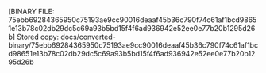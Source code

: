 [BINARY FILE: 75ebb69284365950c75193ae9cc90016deaaf45b36c790f74c61af1bcd98651e13b78c02db29dc5c69a93b5bd15f4f6ad936942e52ee0e77b20b1295d26b]
Stored copy: docs/converted-binary/75ebb69284365950c75193ae9cc90016deaaf45b36c790f74c61af1bcd98651e13b78c02db29dc5c69a93b5bd15f4f6ad936942e52ee0e77b20b1295d26b

